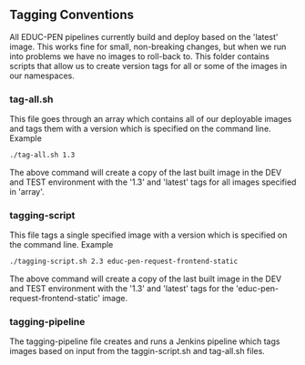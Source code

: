 ## Tagging Conventions
All EDUC-PEN pipelines currently build and deploy based on the 'latest' image. This works fine for small, non-breaking changes, but when we run into problems we have no images to roll-back to. This folder contains scripts that allow us to create version tags for all or some of the images in our namespaces.

### tag-all.sh
This file goes through an array which contains all of our deployable images and tags them with a version which is specified on the command line. Example
``` sh
./tag-all.sh 1.3
```
The above command will create a copy of the last built image in the DEV and TEST environment with the '1.3' and 'latest' tags for all images specified in 'array'.

### tagging-script
This file tags a single specified image with a version which is specified on the command line. Example
``` sh
./tagging-script.sh 2.3 educ-pen-request-frontend-static
```
The above command will create a copy of the last built image in the DEV and TEST environment with the '1.3' and 'latest' tags for the 'educ-pen-request-frontend-static' image.

### tagging-pipeline
The tagging-pipeline file creates and runs a Jenkins pipeline which tags images based on input from the taggin-script.sh and tag-all.sh files.